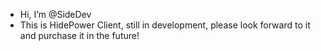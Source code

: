 - Hi, I’m @SideDev
- This is HidePower Client, still in development, please look forward to it and purchase it in the future!

<!---
Side-Client-Dev/Side-Client-Dev is a ✨ special ✨ repository because its `README.md` (this file) appears on your GitHub profile.
You can click the Preview link to take a look at your changes.
--->
